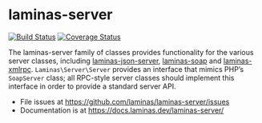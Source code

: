 # laminas-server

[![Build Status](https://travis-ci.com/laminas/laminas-server.svg)](https://travis-ci.com/laminas/laminas-server)
[![Coverage Status](https://coveralls.io/repos/github/laminas/laminas-server/badge.svg)](https://coveralls.io/github/laminas/laminas-server)

The laminas-server family of classes provides functionality for the various server
classes, including
[laminas-json-server](https://docs.laminas.dev/laminas-json-server/),
[laminas-soap](https://docs.laminas.dev/laminas-soap/) and
[laminas-xmlrpc](https://docs.laminas.dev/laminas-xmlrpc/).
`Laminas\Server\Server` provides an interface that mimics PHP’s `SoapServer` class;
all RPC-style server classes should implement this interface in order to provide a
standard server API.

- File issues at https://github.com/laminas/laminas-server/issues
- Documentation is at https://docs.laminas.dev/laminas-server/
